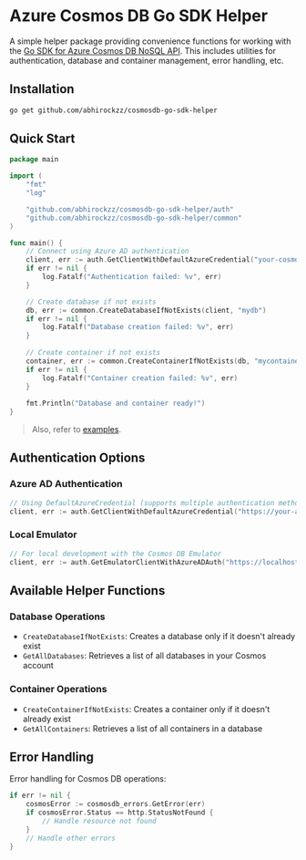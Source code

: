# Azure Cosmos DB Go SDK Helper

A simple helper package providing convenience functions for working with the [Go SDK for Azure Cosmos DB NoSQL API](https://learn.microsoft.com/en-us/azure/cosmos-db/nosql/sdk-go). This includes utilities for authentication, database and container management, error handling, etc.

## Installation

```bash
go get github.com/abhirockzz/cosmosdb-go-sdk-helper
```

## Quick Start

```go
package main

import (
    "fmt"
    "log"

    "github.com/abhirockzz/cosmosdb-go-sdk-helper/auth"
    "github.com/abhirockzz/cosmosdb-go-sdk-helper/common"
)

func main() {
    // Connect using Azure AD authentication
    client, err := auth.GetClientWithDefaultAzureCredential("your-cosmos-endpoint", nil)
    if err != nil {
        log.Fatalf("Authentication failed: %v", err)
    }

    // Create database if not exists
    db, err := common.CreateDatabaseIfNotExists(client, "mydb")
    if err != nil {
        log.Fatalf("Database creation failed: %v", err)
    }
    
    // Create container if not exists
    container, err := common.CreateContainerIfNotExists(db, "mycontainer")
    if err != nil {
        log.Fatalf("Container creation failed: %v", err)
    }
    
    fmt.Println("Database and container ready!")
}
```

> Also, refer to [examples](examples).


## Authentication Options

### Azure AD Authentication

```go
// Using DefaultAzureCredential (supports multiple authentication methods)
client, err := auth.GetClientWithDefaultAzureCredential("https://your-account.documents.azure.com:443", nil)
```

### Local Emulator

```go
// For local development with the Cosmos DB Emulator
client, err := auth.GetEmulatorClientWithAzureADAuth("https://localhost:8081", nil)
```

## Available Helper Functions

### Database Operations

- `CreateDatabaseIfNotExists`: Creates a database only if it doesn't already exist
- `GetAllDatabases`: Retrieves a list of all databases in your Cosmos account

### Container Operations

- `CreateContainerIfNotExists`: Creates a container only if it doesn't already exist
- `GetAllContainers`: Retrieves a list of all containers in a database

## Error Handling

Error handling for Cosmos DB operations:

```go
if err != nil {
    cosmosError := cosmosdb_errors.GetError(err)
    if cosmosError.Status == http.StatusNotFound {
        // Handle resource not found
    }
    // Handle other errors
}
```